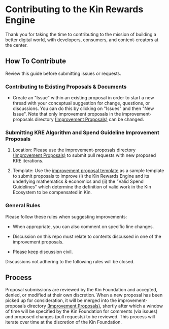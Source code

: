 # Contributing to the Kin Rewards Engine

Thank you for taking the time to contributing to the mission of building a better digital world, with developers, consumers, and content-creators at the center. 

## How To Contribute
Review this guide before submitting issues or requests.

### Contributing to Existing Proposals & Documents

- Create an "Issue" within an existing proposal in order to start a new thread with your conceptual suggestion for change, questions, or discussions. You can do this by clicking on "Issues" and then "New Issue". Note that only improvement proposals in the improvement-proposals directory [(Improvement Proposals)](rewards-engine/improvement-proposals) can be changed.

### Submitting KRE Algorithm and Spend Guideline Improvement Proposals

1. Location: Please use the improvement-proposals directory [(Improvement Proposals)](rewards-engine/improvement-proposals) to submit pull requests with new proposed KRE iterations. 

2. Template: Use the [improvement proposal template](rewards-engine/improvement-proposals/improvement-proposal-template.md) as a sample template to submit proposals to improve (i) the Kin Rewards Engine and its underlying mathematics & economics and (ii) the "Valid Spend Guidelines" which determine the definition of valid work in the Kin Ecosystem to be compensated in Kin.

### General Rules
Please follow these rules when suggesting improvements:

- When appropriate, you can also comment on specific line changes. 

- Discussion on this repo must relate to contents discussed in one of the improvement proposals.

- Please keep discussion civil.

Discussions not adhering to the following rules will be closed.

## Process 
Proposal submissions are reviewed by the Kin Foundation and accepted, denied, or modified at their own discretion. When a new proposal has been picked up for consideration, it will be merged into the improvement-proposals directory [(Improvement Proposals)](rewards-engine/improvement-proposals), shortly after which a window of time will be specified by the Kin Foundation for comments (via issues) and proposed changes (pull requests) to be reviewed. This process will iterate over time at the discretion of the Kin Foundation. 
